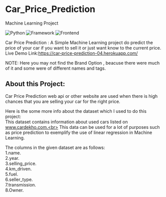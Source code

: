 # Car_Price_Prediction
Machine Learning Project  

![Python](https://img.shields.io/badge/Python-3.7-blueviolet)
![Framework](https://img.shields.io/badge/Framework-Flask-red)
![Frontend](https://img.shields.io/badge/Frontend-HTML-green)

Car Price Prediction : A Simple Machine Learning project do predict the price of your car if you want to sell it or just want know to the current price.
Live Demo Link:https://car-price-prediction-04.herokuapp.com/

NOTE: Here you may not find the Brand Option , beacuse there were much of it and some were of different names and tags.

## About this Project:

Car Price Prediction web api or other website are used when there is high chances that you are selling your car for the right price.

Here is the some more info about the dataset which I used to do this project:<br>
This dataset contains information about used cars listed on www.cardekho.com.<br>
This data can be used for a lot of purposes such as price prediction to exemplify the use of linear regression in Machine Learning.<br>

The columns in the given dataset are as follows:<br>
1.name.<br>
2.year.<br>
3.selling_price.<br>
4.km_driven.<br>
5.fuel.<br>
6.seller_type.<br>
7.transmission.<br>
8.Owner.<br>



